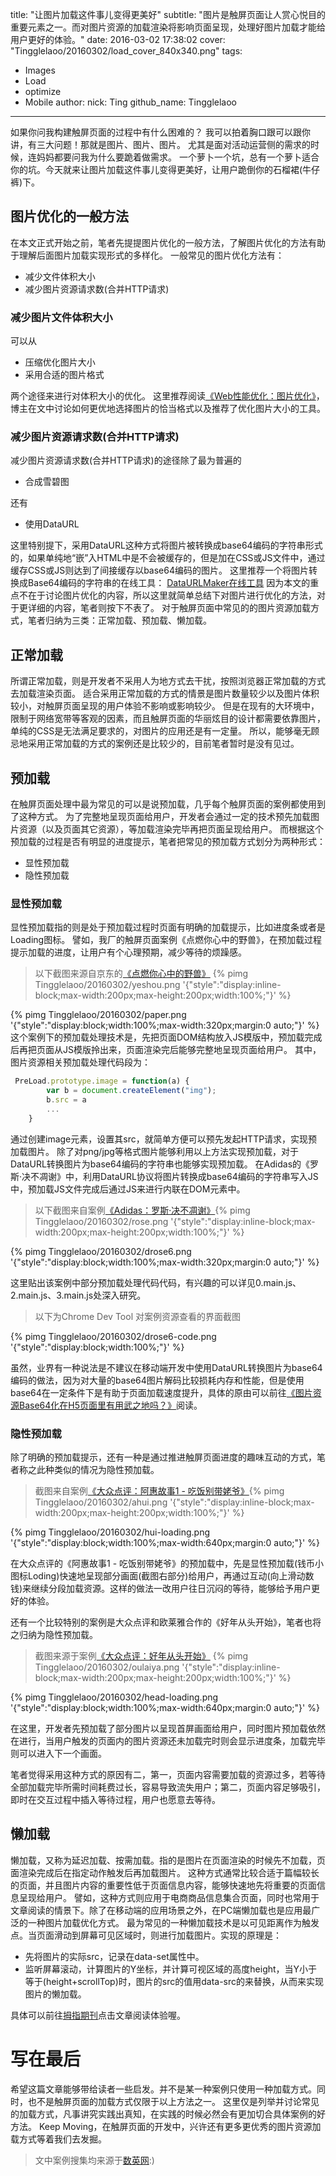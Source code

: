 title: "让图片加载这件事儿变得更美好"
subtitle: "图片是触屏页面让人赏心悦目的重要元素之一。而对图片资源的加载渲染将影响页面呈现，处理好图片加载才能给用户更好的体验。"
date: 2016-03-02 17:38:02
cover: "Tingglelaoo/20160302/load_cover_840x340.png"
tags: 
 - Images
 - Load
 - optimize
 - Mobile
author:
	nick: Ting
	github_name: Tingglelaoo
---
如果你问我构建触屏页面的过程中有什么困难的？
我可以拍着胸口跟可以跟你讲，有三大问题！那就是图片、图片、图片。
尤其是面对活动运营侧的需求的时候，连妈妈都要问我为什么要跪着做需求。
一个萝卜一个坑，总有一个萝卜适合你的坑。今天就来让图片加载这件事儿变得更美好，让用户跪倒你的石榴裙(牛仔裤)下。
<!-- more -->
## 图片优化的一般方法
 在本文正式开始之前，笔者先提提图片优化的一般方法，了解图片优化的方法有助于理解后面图片加载实现形式的多样化。
 一般常见的图片优化方法有：
- 减少文件体积大小
- 减少图片资源请求数(合并HTTP请求)

### 减少图片文件体积大小
可以从
  - 压缩优化图片大小
  - 采用合适的图片格式

两个途径来进行对体积大小的优化。
这里推荐阅读[《Web性能优化：图片优化》](http://cabbit.me/web-image-optimization/)，博主在文中讨论如何更优地选择图片的恰当格式以及推荐了优化图片大小的工具。

### 减少图片资源请求数(合并HTTP请求)
减少图片资源请求数(合并HTTP请求)的途径除了最为普遍的
 - 合成雪碧图

还有
 - 使用DataURL

这里特别提下，采用DataURL这种方式将图片被转换成base64编码的字符串形式的，如果单纯地“嵌”入HTML中是不会被缓存的，但是加在CSS或JS文件中，通过缓存CSS或JS则达到了间接缓存以base64编码的图片。
这里推荐一个将图片转换成Base64编码的字符串的在线工具： [DataURLMaker在线工具](http://dataurl.net/#dataurlmaker)
因为本文的重点不在于讨论图片优化的内容，所以这里就简单总结下对图片进行优化的方法，对于更详细的内容，笔者则按下不表了。
对于触屏页面中常见的的图片资源加载方式，笔者归纳为三类：正常加载、预加载、懒加载。

## 正常加载
所谓正常加载，则是开发者不采用人为地方式去干扰，按照浏览器正常加载的方式去加载渲染页面。
适合采用正常加载的方式的情景是图片数量较少以及图片体积较小，对触屏页面呈现的用户体验不影响或影响较少。
但是在现有的大环境中，限制于网络宽带等客观的因素，而且触屏页面的华丽炫目的设计都需要依靠图片，单纯的CSS是无法满足要求的，对图片的应用还是有一定量。
所以，能够毫无顾忌地采用正常加载的方式的案例还是比较少的，目前笔者暂时是没有见过。

## 预加载
在触屏页面处理中最为常见的可以是说预加载，几乎每个触屏页面的案例都使用到了这种方式。
为了完整地呈现页面给用户，开发者会通过一定的技术预先加载图片资源（以及页面其它资源），等加载渲染完毕再把页面呈现给用户。
而根据这个预加载的过程是否有明显的进度提示，笔者把常见的预加载方式划分为两种形式：
- 显性预加载
- 隐性预加载

### 显性预加载
显性预加载指的则是处于预加载过程时页面有明确的加载提示，比如进度条或者是Loading图标。
譬如，我厂的触屏页面案例《点燃你心中的野兽》，在预加载过程提示加载的进度，让用户有个心理预期，减少等待的烦躁感。

>以下截图来源自京东的[《点燃你心中的野兽》](http://wqs.jd.com/promote/CH77/2015/paper/index.html)
{% pimg Tingglelaoo/20160302/yeshou.png '{"style":"display:inline-block;max-width:200px;max-height:200px;width:100%;"}' %}

{% pimg Tingglelaoo/20160302/paper.png '{"style":"display:block;width:100%;max-width:320px;margin:0 auto;"}' %}
这个案例下的预加载处理技术是，先把页面DOM结构放入JS模版中，预加载完成后再把页面从JS模版拎出来，页面渲染完后能够完整地呈现页面给用户。
其中，图片资源相关预加载处理代码段为：
```javascript
 PreLoad.prototype.image = function(a) {
        var b = document.createElement("img");
        b.src = a
        ...
    }

```

通过创建image元素，设置其src，就简单方便可以预先发起HTTP请求，实现预加载图片。
除了对png/jpg等格式图片能够利用以上方法实现预加载，对于DataURL转换图片为base64编码的字符串也能够实现预加载。
  在Adidas的《罗斯·决不凋谢》中，利用DataURL协议将图片转换成base64编码的字符串写入JS中，预加载JS文件完成后通过JS来进行内联在DOM元素中。
> 以下截图来自案例[《Adidas：罗斯·决不凋谢》](http://drose6.adidasevent.com/]){% pimg Tingglelaoo/20160302/rose.png '{"style":"display:inline-block;max-width:200px;max-height:200px;width:100%;"}' %}

{% pimg Tingglelaoo/20160302/drose6.png '{"style":"display:block;width:100%;max-width:320px;margin:0 auto;"}' %}

这里贴出该案例中部分预加载处理代码代码，有兴趣的可以详见0.main.js、2.main.js、3.main.js处深入研究。
> 以下为Chrome Dev Tool 对案例资源查看的界面截图

{% pimg Tingglelaoo/20160302/drose6-code.png '{"style":"display:block;width:100%;"}' %}

虽然，业界有一种说法是不建议在移动端开发中使用DataURL转换图片为base64编码的做法，因为对大量的base64图片解码比较损耗内存和性能，但是使用base64在一定条件下是有助于页面加载速度提升，具体的原由可以前往[《图片资源Base64化在H5页面里有用武之地吗？》](http://aotu.io/notes/2016/02/29/can-we-use-base64-in-h5-webapps/)阅读。
### 隐性预加载
除了明确的预加载提示，还有一种是通过推进触屏页面进度的趣味互动的方式，笔者称之此种类似的情况为隐性预加载。
  
> 截图来自案例[《大众点评：阿惠故事1 - 吃饭别带姥爷》](http://evt.dianping.com/market/20151207/){% pimg Tingglelaoo/20160302/ahui.png '{"style":"display:inline-block;max-width:200px;max-height:200px;width:100%;"}' %}

{% pimg Tingglelaoo/20160302/hui-loading.png '{"style":"display:block;width:100%;max-width:640px;margin:0 auto;"}' %}


在大众点评的《阿惠故事1 - 吃饭别带姥爷》的预加载中，先是显性预加载(钱币小图标Loding)快速地呈现部分画面(截图右部分)给用户，再通过互动(向上滑动数钱)来继续分段加载资源。这样的做法一改用户往日沉闷的等待，能够给予用户更好的体验。

还有一个比较特别的案例是大众点评和欧莱雅合作的《好年从头开始》，笔者也将之归纳为隐性预加载。
  
>截图来源于案例[《大众点评：好年从头开始》](http://evt.dianping.com/midas/160108-loreal/index.html)
{% pimg Tingglelaoo/20160302/oulaiya.png '{"style":"display:inline-block;max-width:200px;max-height:200px;width:100%;"}' %}

{% pimg Tingglelaoo/20160302/head-loading.png '{"style":"display:block;width:100%;max-width:640px;margin:0 auto;"}' %}


在这里，开发者先预加载了部分图片以呈现首屏画面给用户，同时图片预加载依然在进行，当用户触发的页面内的图片资源还未加载完时则会显示进度条，加载完毕则可以进入下一个画面。

笔者觉得采用这种方式的原因有二，第一，页面内容需要加载的资源过多，若等待全部加载完毕所需时间耗费过长，容易导致流失用户；第二，页面内容足够吸引，即时在交互过程中插入等待过程，用户也愿意去等待。
  
## 懒加载

懒加载，又称为延迟加载、按需加载。指的是图片在页面渲染的时候先不加载，页面渲染完成后在指定动作触发后再加载图片。
这种方式通常比较合适于篇幅较长的页面，并且图片内容的重要性低于页面信息内容，能够快速地先将重要的页面信息呈现给用户。
譬如，这种方式则应用于电商商品信息集合页面，同时也常用于文章阅读的情景下。除了在移动端的应用场景之外，在PC端懒加载也是应用最广泛的一种图片加载优化方式。
最为常见的一种懒加载技术是以可见距离作为触发点。当页面滑动到屏幕可见区域时，则进行加载图片。实现的原理是：
  - 先将图片的实际src，记录在data-set属性中。
  - 监听屏幕滚动，计算图片的Y坐标，并计算可视区域的高度height，当Y小于等于(height+scrollTop)时，图片的src的值用data-src的来替换，从而来实现图片的懒加载。

具体可以前往[拇指期刊](http://jdc.jd.com/h5/case/maga.html)点击文章阅读体验喔。

# 写在最后
  希望这篇文章能够带给读者一些启发。并不是某一种案例只使用一种加载方式。同时，也不是触屏页面的加载方式仅限于以上方法之一。
  这里仅是列举并讨论常见的加载方式，凡事讲究实践出真知，在实践的时候必然会有更加切合具体案例的好方法。
  Keep Moving，在触屏页面的开发中，兴许还有更多更优秀的图片资源加载方式等着我们去发掘。

>  文中案例搜集均来源于[数英网](http://www.digitaling.com/projects):)
